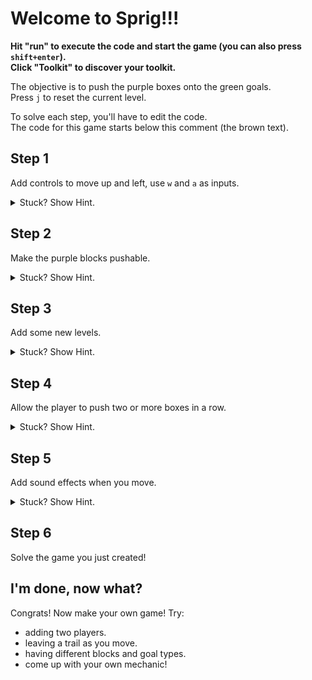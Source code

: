 # Welcome to Sprig!!!

**Hit "run" to execute the code and start the game (you can also press `shift+enter`).**  
**Click "Toolkit" to discover your toolkit.**

The objective is to push the purple boxes onto the green goals.  
Press `j` to reset the current level.

To solve each step, you'll have to edit the code.  
The code for this game starts below this comment (the brown text).

## Step 1
Add controls to move up and left, use `w` and `a` as inputs.
<details>
<summary>Stuck? Show Hint.</summary>

Try to add 2 additional `onInput` functions, they should be very similar to the existing onInputs for `s` and `d`.
</details>

## Step 2 
Make the purple blocks pushable.
<details>
<summary>Stuck? Show Hint.</summary>

Try editing `setPushables` to include the purple block.
</details>

## Step 3
Add some new levels.
<details>
<summary>Stuck? Show Hint.</summary>

Make a new map in `levels` variable. Look at how other maps are made.
</details>

## Step 4
Allow the player to push two or more boxes in a row.
<details>
<summary>Stuck? Show Hint.</summary>

Allow boxes to push boxes, you should be editing `setPushables`.
</details>

## Step 5
Add sound effects when you move.
<details>
<summary>Stuck? Show Hint.</summary>

Create a `tune` and use `playTune` to play it. The "Toolkit" menu has a lot of information on tunes.
</details>

## Step 6
Solve the game you just created!

## I'm done, now what?
Congrats! Now make your own game! Try:
 - adding two players.
 - leaving a trail as you move.
 - having different blocks and goal types.
 - come up with your own mechanic!